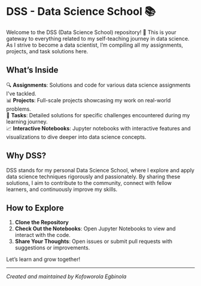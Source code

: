 # DSS - Data Science School 📚

Welcome to the DSS (Data Science School) repository! 🚀 This is your gateway to everything related to my self-teaching journey in data science. As I strive to become a data scientist, I’m compiling all my assignments, projects, and task solutions here. 

## What’s Inside

🔍 **Assignments**: Solutions and code for various data science assignments I've tackled.  
📊 **Projects**: Full-scale projects showcasing my work on real-world problems.  
📝 **Tasks**: Detailed solutions for specific challenges encountered during my learning journey.  
📈 **Interactive Notebooks**: Jupyter notebooks with interactive features and visualizations to dive deeper into data science concepts.

## Why DSS?

DSS stands for my personal Data Science School, where I explore and apply data science techniques rigorously and passionately. By sharing these solutions, I aim to contribute to the community, connect with fellow learners, and continuously improve my skills.

## How to Explore

1. **Clone the Repository**  
2. **Check Out the Notebooks**: Open Jupyter Notebooks to view and interact with the code.  
3. **Share Your Thoughts**: Open issues or submit pull requests with suggestions or improvements.

Let’s learn and grow together! 

---
 
*Created and maintained by Kofoworola Egbinola* 


